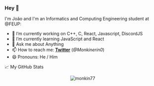 ### Hey 👋

I'm João and I'm an Informatics and Computing Engineering student at @FEUP:

- 🔭 I’m currently working on C++, C, React, Javascript, DiscordJS
- 🌱 I’m currently learning JavaScript and React
- 💬 Ask me about Anything
- 📫 How to reach me: **[Twitter](https://twitter.com/Monkinerin0)** (*@Monkinerin0*)
- 😄 Pronouns: He / Him

<!---
  - ⚡ Fun fact: 
 -->

📈 My GitHub Stats

<p align="center"> <img src="https://github-readme-stats.vercel.app/api?username=monkin77&show_icons=true&theme=gotham" alt="monkin77" />
